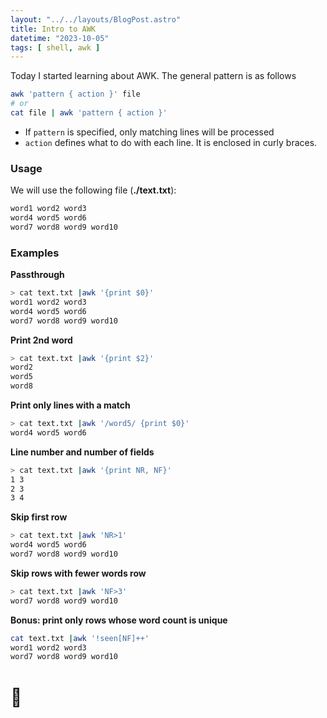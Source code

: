 ```yaml
---
layout: "../../layouts/BlogPost.astro"
title: Intro to AWK
datetime: "2023-10-05"
tags: [ shell, awk ]
---
```


Today I started learning about AWK. The general pattern is as follows

```bash
awk 'pattern { action }' file
# or
cat file | awk 'pattern { action }'
```

* If `pattern` is specified, only matching lines will be processed
* `action` defines what to do with each line. It is enclosed in curly braces.

### Usage
We will use the following file (**./text.txt**):
```bash
word1 word2 word3
word4 word5 word6
word7 word8 word9 word10
```

### Examples

**Passthrough**
```bash
> cat text.txt |awk '{print $0}' 
word1 word2 word3
word4 word5 word6
word7 word8 word9 word10
```

**Print 2nd word**
```bash
> cat text.txt |awk '{print $2}'
word2
word5
word8
```

**Print only lines with a match**
```bash
> cat text.txt |awk '/word5/ {print $0}'
word4 word5 word6
```

**Line number and number of fields**
```bash
> cat text.txt |awk '{print NR, NF}'
1 3
2 3
3 4
```


**Skip first row**
```bash
> cat text.txt |awk 'NR>1'
word4 word5 word6
word7 word8 word9 word10
```

**Skip rows with fewer words row**
```bash
> cat text.txt |awk 'NF>3'
word7 word8 word9 word10
```

**Bonus: print only rows whose word count is unique**

```bash
cat text.txt |awk '!seen[NF]++'
word1 word2 word3
word7 word8 word9 word10
```

# 📝

